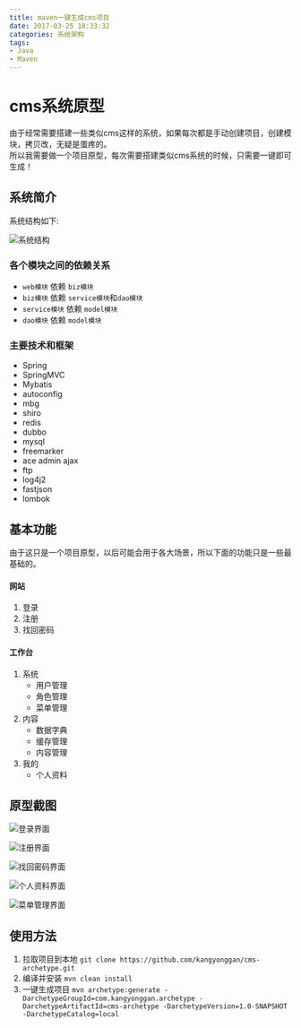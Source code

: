 ```yaml
---
title: maven一键生成cms项目
date: 2017-03-25 18:33:32
categories: 系统架构
tags:
- Java
- Maven
---
```


# cms系统原型
由于经常需要搭建一些类似cms这样的系统，如果每次都是手动创建项目，创建模块，拷贝改，无疑是蛋疼的。  
所以我需要做一个项目原型，每次需要搭建类似cms系统的时候，只需要一键即可生成！

<!-- more -->

## 系统简介
系统结构如下:

![系统结构](/upload/article/cms_1.png)

### 各个模块之间的依赖关系
- `web模块` 依赖 `biz模块`
- `biz模块` 依赖 `service模块`和`dao模块`
- `service模块` 依赖 `model模块`
- `dao模块` 依赖 `model模块`

### 主要技术和框架
- Spring
- SpringMVC
- Mybatis
- autoconfig
- mbg
- shiro
- redis
- dubbo
- mysql
- freemarker
- ace admin ajax
- ftp
- log4j2
- fastjson
- lombok

## 基本功能
由于这只是一个项目原型，以后可能会用于各大场景，所以下面的功能只是一些最基础的。

#### 网站
1. 登录
2. 注册
3. 找回密码

#### 工作台
1. 系统
    - 用户管理
    - 角色管理
    - 菜单管理
2. 内容
    - 数据字典
    - 缓存管理
    - 内容管理
3. 我的
    - 个人资料

## 原型截图

![登录界面](/upload/article/cms_login.png)

![注册界面](/upload/article/cms_register.png)

![找回密码界面](/upload/article/cms_reset.png)

![个人资料界面](/upload/article/cms_profile.png)

![菜单管理界面](/upload/article/cms_menu.png)

## 使用方法
1. 拉取项目到本地 `git clone https://github.com/kangyonggan/cms-archetype.git`
2. 编译并安装 `mvn clean install`
3. 一键生成项目 `mvn archetype:generate -DarchetypeGroupId=com.kangyonggan.archetype -DarchetypeArtifactId=cms-archetype -DarchetypeVersion=1.0-SNAPSHOT -DarchetypeCatalog=local`

